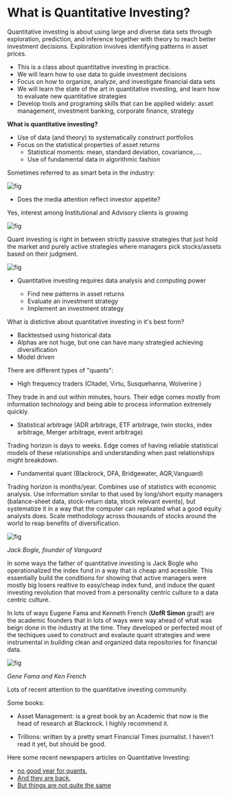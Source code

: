 What is Quantitative Investing?
====================

Quantitative investing is about using
large and diverse data
sets through exploration, prediction, and inference together with theory to reach better investment decisions.  Exploration involves
identifying patterns in asset prices.  

* This is a class about quantitative investing in practice.
* We will learn how to use data to guide investment decisions
* Focus on how to organize, analyze, and investigate financial data sets
* We will learn the state of the art in quantitative investing, and learn how to evaluate new quantitative strategies
* Develop tools and programing skills that can be applied widely: asset management, investment banking, corporate finance, strategy

**What is quantitative investing?**

* Use of data (and theory) to systematically construct portfolios
* Focus on the statistical properties of asset returns
  - Statistical moments: mean, standard deviation, covariance,….
  - Use of fundamental data in algorithmic fashion

Sometimes referred to as smart beta in the industry:

![fig](../../assets/plots/intro1.jpg)

* Does the media attention reflect investor appetite?

Yes, interest among Institutional and Advisory clients is growing

![fig](../../assets/plots/intro2.jpg)

Quant investing is right in between strictly passive strategies that just hold the market and purely active strategies where managers pick stocks/assets based on their judgment.

![fig](../../assets/plots/intro3.jpg)

* Quantitative investing requires data analysis and computing power

  - Find new patterns in asset returns
  - Evaluate an investment strategy
  - Implement an investment strategy

What is distictive about quantitative investing in it's best form?

* Backtestsed using historical data
* Alphas are not huge, but one can have many strategied achieving diversification
* Model driven

There are different types of "quants":

- High frequency traders (Citadel, Virtu, Susquehanna, Wolverine )

 They trade in and out within minutes, hours. Their edge comes mostly from information technology and being able to process information extremely quickly.

 - Statistical arbitrage (ADR arbitrage, ETF arbitrage, twin stocks, index arbitrage, Merger arbitrage, event arbitrage)

 Trading horizon is days to weeks. Edge comes of having reliable statistical models of these relationships and understanding when past relationships might breakdown.

 - Fundamental quant (Blackrock, DFA, Bridgewater, AQR,Vanguard)

 Trading horizon is months/year. Combines use of statistics with economic analysis. Use information similar to that used by  long/short equity managers (balance-sheet data, stock-return data, stock relevant events), but systematize it in a way that the  computer can replixated what a good equity analysts does. Scale methodology  across thousands of stocks around the world to reap benefits of diversification.

 ![fig](../../assets/plots/intro4.jpg)

 *Jack Bogle, founder of Vanguard*

 In some ways the father of quantitative investing is Jack Bogle who operationalized the index fund in a way that is cheap and acessible. This essentially build the conditions for showing that active managers were mostly big losers realtive to easy/cheap index fund, and induce the quant investing revolution that moved from a personality centric culture to a data centric culture.

 In lots of ways Eugene Fama and Kenneth French (**UofR Simon** grad!) are the academic founders that in lots of ways were way ahead of what was beign done in the industry at the time. They developed or perfected most of the techiques used to construct and evalaute quant strategies and were instrumental in building clean and organized data repositories for financial data.


 ![fig](../../assets/plots/intro5.jpg)

 *Gene Fama and Ken French*

Lots of recent attention to the quantitative investing community.

Some books:
* Asset Management: is a great book by an Academic that now is the head of research at Blackrock. I highly recommend it.

* Trillions: written by a pretty smart Financial Times journalist. I haven't read it yet, but should be good.

 Here some recent newspapers articles on Quantitative Investing:

* [no good year for quants](https://github.com/amoreira2/Lectures/blob/09526a0cdfc6c60b6b2ad63389f266ac7b5433fa/assets/papers/A%20terrible,%C2%A0horrible,%20no-good%C2%A0year%20for%20quants%20_%20Financial%20Times.pdf),
* [And they are back](https://github.com/amoreira2/Lectures/blob/09526a0cdfc6c60b6b2ad63389f266ac7b5433fa/assets/papers/%E2%80%98Quant%20winter%E2%80%99%20thaw%20ends%20long%20spell%20of%20drab%20returns%20for%20funds%20_%20Financial%20Times.pdf),
* [But things are not quite the same](https://github.com/amoreira2/Lectures/blob/09526a0cdfc6c60b6b2ad63389f266ac7b5433fa/assets/papers/Investors%20brace%20for%20%E2%80%98major%20shift%E2%80%99%20as%20momentum%20and%20value%20collide%20_%20Financial%20Times.pdf)
